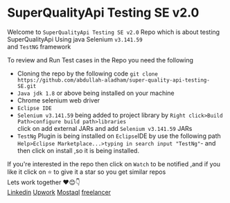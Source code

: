 <h1>SuperQualityApi Testing SE v2.0</h1>
<div>
  <p>Welcome to <code>SuperQualityApi Testing SE v2.0</code> Repo which is about testing SuperQualityApi Using java Selenium <code>v3.141.59</code><br>
    and <code>TestNG</code> framework
  </p>
  <span>To review and Run Test cases in the Repo you need the following</span>
  <ul>
    <li>Cloning the repo by the following code <code>git clone https://github.com/abdullah-aladham/super-quality-api-testing-SE.git</code></li>
    <li><code>Java jdk 1.8</code> or above being installed on your machine</li>
    <li>Chrome selenium web driver</li>
  <li><code>Eclipse IDE</code></li>
    <li><code>Selenium v3.141.59</code> being added to project library by <code>Right click>Build Path>configure build path>libraries </code> <br>
    click on add external JARs and add <code>Selenium v3.141.59</code> JARs</li>
    <li><code>TestNg</code> Plugin is being installed on <code>Eclipse</code>IDE by use the following path <code>Help>Eclipse Marketplace...>typing in search input "TestNg"</code>-
    and then click on install ,so it is being installed.</li>
  </ul>
  <span>If you're interested in the repo then click on <code>Watch</code> to be notified ,and if you like it click on ⭐ to give it a star so you get similar repos</span>
  <div>
    <span>Lets work together ❤️😊👇 </span>
    <div>
   <a href="https://www.linkedin.com/in/abdullah-aladham/" >Linkedin</a>
    <a href="https://www.upwork.com/freelancers/~01ca51ad621ece9a78">Upwork</a>
    <a href="https://mostaql.com/u/Abdullah_Adham">Mostaql</a>
    <a href="https://www.freelancer.com/u/Abdullahadham">freelancer</a>
    </div>
  </div>
</div>
